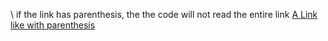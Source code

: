 \\ if the link has parenthesis, the the code will not read the entire link
[A Link](www.something.com)
[like with parenthesis](www.something.com/(VSCODE)/somthing)